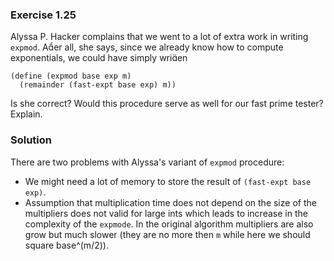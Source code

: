 ### Exercise 1.25

Alyssa P. Hacker complains that we went to a lot of extra work in writing `expmod`. Aer all, she says, since we already know how to compute exponentials, we could have simply wrien
```
(define (expmod base exp m)
  (remainder (fast-expt base exp) m)) 
```
Is she correct? Would this procedure serve as well for our fast prime tester? Explain.

### Solution

There are two problems with Alyssa's variant of `expmod` procedure:
+ We might need a lot of memory to store the result of `(fast-expt base exp)`.
+ Assumption that multiplication time does not depend on the size of the multipliers does not valid for large ints which leads to increase in the complexity of the `expmode`. In the original algorithm multipliers are also grow but much slower (they are no more then `m` while here we should square base^(m/2)).